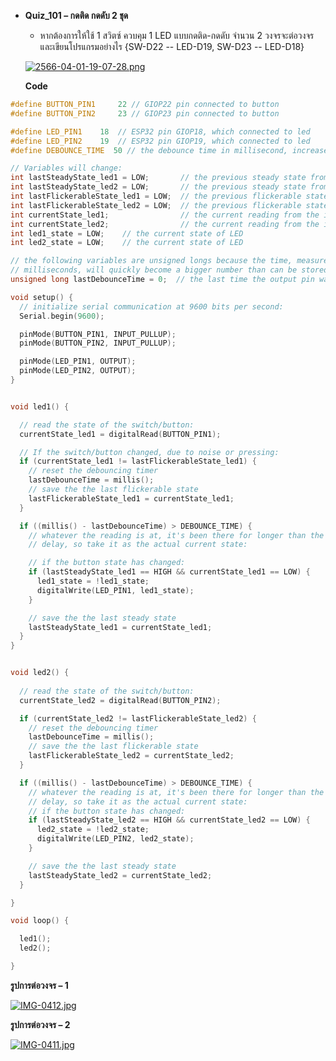 * __Quiz_101 – กดติด กดดับ 2 ชุด__
  - หากต้องการให้ใช้ 1 สวิตซ์ ควบคุม 1 LED แบบกดติด-กดดับ จำนวน 2 วงจรจะต่อวงจรและเขียนโปรแกรมอย่างไร {SW-D22 -- LED-D19, SW-D23 -- LED-D18}
  
  [![2566-04-01-19-07-28.png](https://i.postimg.cc/VN7Lsvsc/2566-04-01-19-07-28.png)](https://postimg.cc/R3HzXMnP)
  
  
  __Code__
  
```c++
#define BUTTON_PIN1     22 // GIOP22 pin connected to button
#define BUTTON_PIN2     23 // GIOP23 pin connected to button

#define LED_PIN1    18  // ESP32 pin GIOP18, which connected to led
#define LED_PIN2    19  // ESP32 pin GIOP19, which connected to led
#define DEBOUNCE_TIME  50 // the debounce time in millisecond, increase this time if it still chatters

// Variables will change:
int lastSteadyState_led1 = LOW;       // the previous steady state from the input pin
int lastSteadyState_led2 = LOW;       // the previous steady state from the input pin
int lastFlickerableState_led1 = LOW;  // the previous flickerable state from the input pin
int lastFlickerableState_led2 = LOW;  // the previous flickerable state from the input pin
int currentState_led1;                // the current reading from the input pin
int currentState_led2;                // the current reading from the input pin
int led1_state = LOW;    // the current state of LED
int led2_state = LOW;    // the current state of LED

// the following variables are unsigned longs because the time, measured in
// milliseconds, will quickly become a bigger number than can be stored in an int.
unsigned long lastDebounceTime = 0;  // the last time the output pin was toggled

void setup() {
  // initialize serial communication at 9600 bits per second:
  Serial.begin(9600);

  pinMode(BUTTON_PIN1, INPUT_PULLUP);
  pinMode(BUTTON_PIN2, INPUT_PULLUP);

  pinMode(LED_PIN1, OUTPUT);
  pinMode(LED_PIN2, OUTPUT);
}


void led1() {

  // read the state of the switch/button:
  currentState_led1 = digitalRead(BUTTON_PIN1);

  // If the switch/button changed, due to noise or pressing:
  if (currentState_led1 != lastFlickerableState_led1) {
    // reset the debouncing timer
    lastDebounceTime = millis();
    // save the the last flickerable state
    lastFlickerableState_led1 = currentState_led1;
  }

  if ((millis() - lastDebounceTime) > DEBOUNCE_TIME) {
    // whatever the reading is at, it's been there for longer than the debounce
    // delay, so take it as the actual current state:

    // if the button state has changed:
    if (lastSteadyState_led1 == HIGH && currentState_led1 == LOW) {
      led1_state = !led1_state;
      digitalWrite(LED_PIN1, led1_state);
    }

    // save the the last steady state
    lastSteadyState_led1 = currentState_led1;
  }
}


void led2() {
  
  // read the state of the switch/button:
  currentState_led2 = digitalRead(BUTTON_PIN2);

  if (currentState_led2 != lastFlickerableState_led2) {
    // reset the debouncing timer
    lastDebounceTime = millis();
    // save the the last flickerable state
    lastFlickerableState_led2 = currentState_led2;
  }

  if ((millis() - lastDebounceTime) > DEBOUNCE_TIME) {
    // whatever the reading is at, it's been there for longer than the debounce
    // delay, so take it as the actual current state:
    // if the button state has changed:
    if (lastSteadyState_led2 == HIGH && currentState_led2 == LOW) {
      led2_state = !led2_state;
      digitalWrite(LED_PIN2, led2_state);
    }

    // save the the last steady state
    lastSteadyState_led2 = currentState_led2;
  }

}

void loop() {

  led1();
  led2();

}
```
   

   __รูปการต่อวงจร – 1__
   
   [![IMG-0412.jpg](https://i.postimg.cc/SRvzfQcb/IMG-0412.jpg)](https://postimg.cc/302RKTLt)
   
   __รูปการต่อวงจร – 2__
   
   [![IMG-0411.jpg](https://i.postimg.cc/y6ftcq31/IMG-0411.jpg)](https://postimg.cc/c6nFGbc2)
  
